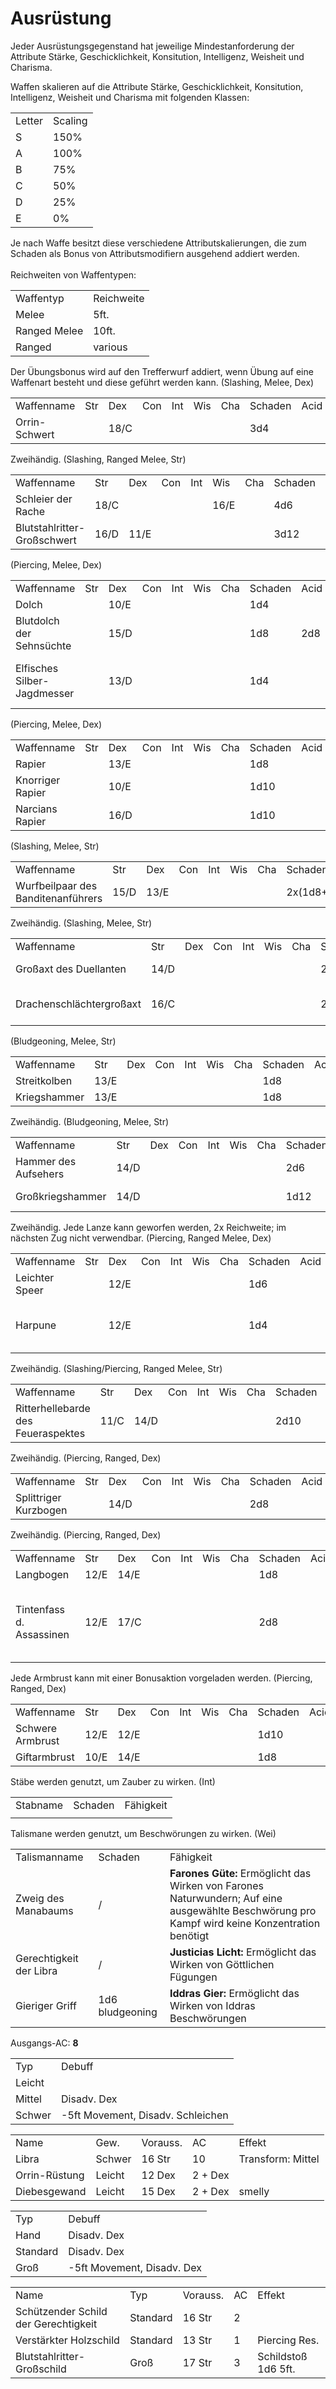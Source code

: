 # Ausrüstung

Jeder Ausrüstungsgegenstand hat jeweilige Mindestanforderung der Attribute Stärke, Geschicklichkeit, Konsitution,
Intelligenz, Weisheit und Charisma.

<tabs>
    <tab title="Waffen">
        Waffen skalieren auf die Attribute Stärke, Geschicklichkeit, Konsitution, Intelligenz, Weisheit und Charisma mit
        folgenden Klassen:
        <table>
        <tr><td>Letter</td><td>Scaling</td></tr>
        <tr><td>S</td><td>150%</td></tr>
        <tr><td>A</td><td>100%</td></tr>
        <tr><td>B</td><td>75%</td></tr>
        <tr><td>C</td><td>50%</td></tr>
        <tr><td>D</td><td>25%</td></tr>
        <tr><td>E</td><td>0%</td></tr>
        </table>
        Je nach Waffe besitzt diese verschiedene Attributskalierungen, die zum Schaden als Bonus von Attributsmodifiern
        ausgehend addiert werden.<br></br>
        Reichweiten von Waffentypen:
        <table>
        <tr><td>Waffentyp</td><td>Reichweite</td></tr>
        <tr><td>Melee</td><td>5ft.</td></tr>
        <tr><td>Ranged Melee</td><td>10ft.</td></tr>
        <tr><td>Ranged</td><td>various</td></tr>
        </table>
        Der Übungsbonus wird auf den Trefferwurf addiert, wenn Übung auf eine Waffenart besteht und diese geführt
        werden kann.
        <tabs>
            <tab title="Kurzschwerter">
                (Slashing, Melee, Dex)
                <table>
                <tr><td>Waffenname</td><td>Str</td><td>Dex</td><td>Con</td><td>Int</td><td>Wis</td><td>Cha</td><td>Schaden</td><td>Acid</td><td>Cold</td><td>Dark</td><td>Fire</td><td>Forc</td><td>Lght</td><td>Necr</td><td>Pois</td><td>Psyc</td><td>Radi</td><td>Thnd</td><td>Fähigkeit</td></tr>
                <tr><td>Orrin-Schwert</td><td> </td><td>18/C</td><td> </td><td> </td><td> </td><td> </td><td>3d4</td><td> </td><td> </td><td> </td><td> </td><td> </td><td> </td><td> </td><td> </td><td> </td><td> </td><td> </td><td> </td></tr>
                </table>
            </tab>
            <tab title="Großschwerter">
                Zweihändig.
                (Slashing, Ranged Melee, Str)
                <table>
                <tr><td>Waffenname</td><td>Str</td><td>Dex</td><td>Con</td><td>Int</td><td>Wis</td><td>Cha</td><td>Schaden</td><td>Acid</td><td>Cold</td><td>Dark</td><td>Fire</td><td>Force</td><td>Lighting</td><td>Necrotic</td><td>Poison</td><td>Psychic</td><td>Radiant</td><td>Thunder</td><td>Fähigkeit</td></tr>
                <tr><td>Schleier der Rache</td><td>18/C</td><td> </td><td> </td><td> </td><td>16/E</td><td> </td><td>4d6</td><td> </td><td> </td><td>2d6</td><td> </td><td> </td><td> </td><td> </td><td> </td><td> </td><td> </td><td> </td><td>Racheschleier</td></tr>
                <tr><td>Blutstahlritter-Großschwert</td><td>16/D</td><td>11/E</td><td> </td><td> </td><td> </td><td> </td><td>3d12</td><td> </td><td> </td><td> </td><td> </td><td> </td><td> </td><td> </td><td> </td><td> </td><td> </td><td>2d4</td><td> </td></tr>
                </table>
            </tab>
            <tab title="Dolche">
                (Piercing, Melee, Dex)
                <table>
                <tr><td>Waffenname</td><td>Str</td><td>Dex</td><td>Con</td><td>Int</td><td>Wis</td><td>Cha</td><td>Schaden</td><td>Acid</td><td>Cold</td><td>Dark</td><td>Fire</td><td>Force</td><td>Lighting</td><td>Necrotic</td><td>Poison</td><td>Psychic</td><td>Radiant</td><td>Thunder</td><td>Fähigkeit</td></tr>
                <tr><td>Dolch</td><td> </td><td>10/E</td><td> </td><td> </td><td> </td><td> </td><td>1d4</td><td> </td><td> </td><td> </td><td> </td><td> </td><td> </td><td> </td><td> </td><td> </td><td> </td><td> </td><td> </td></tr>
                <tr><td>Blutdolch der Sehnsüchte</td><td> </td><td>15/D</td><td> </td><td> </td><td> </td><td> </td><td>1d8</td><td>2d8</td><td> </td><td> </td><td> </td><td> </td><td> </td><td> </td><td> </td><td> </td><td> </td><td> </td><td>Multiattack</td></tr>
                <!--<tr><td>Schattenglas</td><td> </td><td>20/C</td><td> </td><td> </td><td> </td><td> </td><td>2d4</td><td> </td><td> </td><td>1d4</td><td> </td><td> </td><td> </td><td>1d4</td><td> </td><td> </td><td> </td><td> </td><td>x2, hinterlässt in Kleidung und Haut keine Schnitte; innere Verletzungen</td></tr>-->
                <tr><td>Elfisches Silber-Jagdmesser</td><td> </td><td>13/D</td><td> </td><td> </td><td> </td><td> </td><td>1d4</td><td> </td><td> </td><td> </td><td> </td><td> </td><td> </td><td> </td><td> </td><td>1d8</td><td> </td><td> </td><td>Lautloses Bewegen nach Angriff</td></tr>
                </table>
            </tab>
            <tab title="Stichschwerter">
                (Piercing, Melee, Dex)
                <table>
                <tr><td>Waffenname</td><td>Str</td><td>Dex</td><td>Con</td><td>Int</td><td>Wis</td><td>Cha</td><td>Schaden</td><td>Acid</td><td>Cold</td><td>Dark</td><td>Fire</td><td>Force</td><td>Lighting</td><td>Necrotic</td><td>Poison</td><td>Psychic</td><td>Radiant</td><td>Thunder</td><td>Fähigkeit</td></tr>
                <tr><td>Rapier</td><td> </td><td>13/E</td><td> </td><td> </td><td> </td><td> </td><td>1d8</td><td> </td><td> </td><td> </td><td> </td><td> </td><td> </td><td> </td><td> </td><td> </td><td> </td><td> </td><td> </td></tr>
                <tr><td>Knorriger Rapier</td><td> </td><td>10/E</td><td> </td><td> </td><td> </td><td> </td><td>1d10</td><td> </td><td> </td><td> </td><td> </td><td> </td><td> </td><td> </td><td> </td><td> </td><td> </td><td> </td><td> </td></tr>
                <tr><td>Narcians Rapier</td><td> </td><td>16/D</td><td> </td><td> </td><td> </td><td> </td><td>1d10</td><td> </td><td> </td><td> </td><td> </td><td> </td><td> </td><td> </td><td> </td><td> </td><td>1d4</td><td> </td><td> </td></tr>
                </table>
            </tab>
            <tab title="Äxte">
                (Slashing, Melee, Str)
                <table>
                <tr><td>Waffenname</td><td>Str</td><td>Dex</td><td>Con</td><td>Int</td><td>Wis</td><td>Cha</td><td>Schaden</td><td>Acid</td><td>Cold</td><td>Dark</td><td>Fire</td><td>Force</td><td>Lighting</td><td>Necrotic</td><td>Poison</td><td>Psychic</td><td>Radiant</td><td>Thunder</td><td>Fähigkeit</td></tr>
                <tr><td>Wurfbeilpaar des Banditenanführers</td><td>15/D</td><td>13/E</td><td> </td><td> </td><td> </td><td> </td><td>2x(1d8+4)</td><td> </td><td> </td><td> </td><td> </td><td> </td><td> </td><td> </td><td> </td><td> </td><td> </td><td> </td><td>Wurf (20/60)</td></tr>
                </table>
            </tab>
            <tab title="Großäxte">
                Zweihändig. (Slashing, Melee, Str)
                <table>
                <tr><td>Waffenname</td><td>Str</td><td>Dex</td><td>Con</td><td>Int</td><td>Wis</td><td>Cha</td><td>Schaden</td><td>Acid</td><td>Cold</td><td>Dark</td><td>Fire</td><td>Force</td><td>Lighting</td><td>Necrotic</td><td>Poison</td><td>Psychic</td><td>Radiant</td><td>Thunder</td><td>Fähigkeit</td></tr>
                <tr><td>Großaxt des Duellanten</td><td>14/D</td><td> </td><td> </td><td> </td><td> </td><td> </td><td>2d12</td><td> </td><td> </td><td> </td><td> </td><td> </td><td> </td><td> </td><td> </td><td> </td><td> </td><td> </td><td>5ft Knockback</td></tr>
                <tr><td>Drachenschlächtergroßaxt</td><td>16/C</td><td> </td><td> </td><td> </td><td> </td><td> </td><td>2d12</td><td> </td><td> </td><td> </td><td> </td><td> </td><td>4d4</td><td> </td><td> </td><td> </td><td> </td><td> </td><td>+2d4 lightning Cd: 5R.</td></tr>
                </table>
            </tab>
            <tab title="Hämmer">
                (Bludgeoning, Melee, Str)
                <table>
                <tr><td>Waffenname</td><td>Str</td><td>Dex</td><td>Con</td><td>Int</td><td>Wis</td><td>Cha</td><td>Schaden</td><td>Acid</td><td>Cold</td><td>Dark</td><td>Fire</td><td>Force</td><td>Lighting</td><td>Necrotic</td><td>Poison</td><td>Psychic</td><td>Radiant</td><td>Thunder</td><td>Fähigkeit</td></tr>
                <tr><td>Streitkolben</td><td>13/E</td><td> </td><td> </td><td> </td><td> </td><td> </td><td>1d8</td><td> </td><td> </td><td> </td><td> </td><td> </td><td> </td><td> </td><td> </td><td> </td><td> </td><td> </td><td> </td></tr>
                <tr><td>Kriegshammer</td><td>13/E</td><td> </td><td> </td><td> </td><td> </td><td> </td><td>1d8</td><td> </td><td> </td><td> </td><td> </td><td> </td><td> </td><td> </td><td> </td><td> </td><td> </td><td> </td><td> </td></tr>
                </table>
            </tab>
            <tab title="Großhämmer">
                Zweihändig. (Bludgeoning, Melee, Str)
                <table>
                <tr><td>Waffenname</td><td>Str</td><td>Dex</td><td>Con</td><td>Int</td><td>Wis</td><td>Cha</td><td>Schaden</td><td>Acid</td><td>Cold</td><td>Dark</td><td>Fire</td><td>Force</td><td>Lighting</td><td>Necrotic</td><td>Poison</td><td>Psychic</td><td>Radiant</td><td>Thunder</td><td>Fähigkeit</td></tr>
                <tr><td>Hammer des Aufsehers</td><td>14/D</td><td> </td><td> </td><td> </td><td> </td><td> </td><td>2d6</td><td> </td><td> </td><td> </td><td> </td><td> </td><td> </td><td> </td><td> </td><td> </td><td> </td><td> </td><td> </td></tr>
                <tr><td>Großkriegshammer</td><td>14/D</td><td> </td><td> </td><td> </td><td> </td><td> </td><td>1d12</td><td> </td><td> </td><td> </td><td> </td><td> </td><td> </td><td> </td><td> </td><td> </td><td> </td><td> </td><td>Para: 75%</td></tr>
                </table>
            </tab>
            <tab title="Lanzen">
                Zweihändig. Jede Lanze kann geworfen werden, 2x Reichweite; im nächsten Zug nicht verwendbar. (Piercing, Ranged Melee, Dex)
                <table>
                <tr><td>Waffenname</td><td>Str</td><td>Dex</td><td>Con</td><td>Int</td><td>Wis</td><td>Cha</td><td>Schaden</td><td>Acid</td><td>Cold</td><td>Dark</td><td>Fire</td><td>Force</td><td>Lighting</td><td>Necrotic</td><td>Poison</td><td>Psychic</td><td>Radiant</td><td>Thunder</td><td>Fähigkeit</td></tr>
                <tr><td>Leichter Speer</td><td> </td><td>12/E</td><td> </td><td> </td><td> </td><td> </td><td>1d6</td><td> </td><td> </td><td> </td><td> </td><td> </td><td> </td><td> </td><td> </td><td> </td><td> </td><td> </td><td>20/60</td></tr>
                <tr><td>Harpune</td><td> </td><td>12/E</td><td> </td><td> </td><td> </td><td> </td><td>1d4</td><td> </td><td> </td><td> </td><td> </td><td> </td><td> </td><td> </td><td> </td><td> </td><td> </td><td> </td><td>20/60, Widerhaken (x2 Dmg Roll)</td></tr>
                </table>
            </tab>
            <tab title="Hellebarden">
                Zweihändig. (Slashing/Piercing, Ranged Melee, Str)
                <table>
                <tr><td>Waffenname</td><td>Str</td><td>Dex</td><td>Con</td><td>Int</td><td>Wis</td><td>Cha</td><td>Schaden</td><td>Acid</td><td>Cold</td><td>Dark</td><td>Fire</td><td>Force</td><td>Lighting</td><td>Necrotic</td><td>Poison</td><td>Psychic</td><td>Radiant</td><td>Thunder</td><td>Fähigkeit</td></tr>
                <!--<tr><td>Herbstlaubhellebarde</td><td>18/C</td><td>18/D</td><td> </td><td>16/E</td><td> </td><td> </td><td>2d10</td><td> </td><td> </td><td>1d8</td><td> </td><td> </td><td> </td><td> </td><td> </td><td> </td><td> </td><td> </td><td>Herbstwinde</td></tr>-->
                <tr><td>Ritterhellebarde des Feueraspektes</td><td>11/C</td><td>14/D</td><td> </td><td> </td><td> </td><td> </td><td>2d10</td><td> </td><td> </td><td> </td><td>1d4</td><td> </td><td> </td><td> </td><td> </td><td> </td><td> </td><td> </td><td> </td></tr>
                </table>
            </tab>
            <tab title="Kurzbögen">
                Zweihändig. (Piercing, Ranged, Dex)
                <table>
                <tr><td>Waffenname</td><td>Str</td><td>Dex</td><td>Con</td><td>Int</td><td>Wis</td><td>Cha</td><td>Schaden</td><td>Acid</td><td>Cold</td><td>Dark</td><td>Fire</td><td>Force</td><td>Lighting</td><td>Necrotic</td><td>Poison</td><td>Psychic</td><td>Radiant</td><td>Thunder</td><td>Fähigkeit</td></tr>
                <tr><td>Splittriger Kurzbogen</td><td> </td><td>14/D</td><td> </td><td> </td><td> </td><td> </td><td>2d8</td><td> </td><td> </td><td> </td><td> </td><td> </td><td> </td><td> </td><td> </td><td> </td><td> </td><td> </td><td>60/90</td></tr>
                </table>
            </tab>
            <tab title="Langbögen">
                Zweihändig. (Piercing, Ranged, Dex)
                <table>
                <tr><td>Waffenname</td><td>Str</td><td>Dex</td><td>Con</td><td>Int</td><td>Wis</td><td>Cha</td><td>Schaden</td><td>Acid</td><td>Cold</td><td>Dark</td><td>Fire</td><td>Force</td><td>Lighting</td><td>Necrotic</td><td>Poison</td><td>Psychic</td><td>Radiant</td><td>Thunder</td><td>Fähigkeit</td></tr>
                <tr><td>Langbogen</td><td>12/E</td><td>14/E</td><td> </td><td> </td><td> </td><td> </td><td>1d8</td><td> </td><td> </td><td> </td><td> </td><td> </td><td> </td><td> </td><td> </td><td> </td><td> </td><td> </td><td>120/380</td></tr>
                <tr><td>Tintenfass d. Assassinen</td><td>12/E</td><td>17/C</td><td> </td><td> </td><td> </td><td> </td><td>2d8</td><td> </td><td> </td><td> </td><td> </td><td> </td><td> </td><td> </td><td> </td><td> </td><td> </td><td> </td><td>100/250, 10 Pfeile in beliebiges Gift eintauchen</td></tr>
                </table>
            </tab>
            <tab title="Armbrüste">
                Jede Armbrust kann mit einer Bonusaktion vorgeladen werden. (Piercing, Ranged, Dex)
                <table>
                <tr><td>Waffenname</td><td>Str</td><td>Dex</td><td>Con</td><td>Int</td><td>Wis</td><td>Cha</td><td>Schaden</td><td>Acid</td><td>Cold</td><td>Dark</td><td>Fire</td><td>Force</td><td>Lighting</td><td>Necrotic</td><td>Poison</td><td>Psychic</td><td>Radiant</td><td>Thunder</td><td>Fähigkeit</td></tr>
                <tr><td>Schwere Armbrust</td><td>12/E</td><td>12/E</td><td> </td><td> </td><td> </td><td> </td><td>1d10</td><td> </td><td> </td><td> </td><td> </td><td> </td><td> </td><td> </td><td> </td><td> </td><td> </td><td> </td><td>80/300</td></tr>
                <tr><td>Giftarmbrust</td><td>10/E</td><td>14/E</td><td> </td><td> </td><td> </td><td> </td><td>1d8</td><td> </td><td> </td><td> </td><td> </td><td> </td><td> </td><td> </td><td>3d6</td><td> </td><td> </td><td> </td><td>80/300</td></tr>
                </table>
            </tab>
        </tabs>
    </tab>
    <tab title="Magiewirken">
        <tabs>
            <tab title="Stäbe">
                Stäbe werden genutzt, um Zauber zu wirken. (Int)
                <table>
                <tr><td>Stabname</td><td>Schaden</td><td>Fähigkeit</td></tr>
                <tr><td> </td><td> </td><td> </td></tr>
                </table>
            </tab>
            <tab title="Talismane">
                Talismane werden genutzt, um Beschwörungen zu wirken. (Wei)
                <table>
                <tr><td>Talismanname</td><td>Schaden</td><td>Fähigkeit</td></tr>
                <tr><td>Zweig des Manabaums</td><td>/</td><td><b>Farones Güte:</b> Ermöglicht das Wirken von Farones Naturwundern; Auf eine ausgewählte Beschwörung pro Kampf wird keine Konzentration benötigt</td></tr>
                <tr><td>Gerechtigkeit der Libra</td><td>/</td><td><b>Justicias Licht:</b> Ermöglicht das Wirken von Göttlichen Fügungen</td></tr>
                <tr><td>Gieriger Griff</td><td>1d6 bludgeoning</td><td><b>Iddras Gier:</b> Ermöglicht das Wirken von Iddras Beschwörungen</td></tr>
                </table>
            </tab>
        </tabs>
    </tab>
    <tab title="Verteidigung">
        Ausgangs-AC: <b>8</b>
        <tabs>
            <tab title="Rüstungen">
                <table>
                <tr><td>Typ</td><td>Debuff</td></tr>
                <tr><td>Leicht</td><td> </td></tr>
                <tr><td>Mittel</td><td>Disadv. Dex</td></tr>
                <tr><td>Schwer</td><td>-5ft Movement, Disadv. Schleichen</td></tr>
                </table>
                <table>
                <tr><td>Name</td><td>Gew.</td><td>Vorauss.</td><td>AC</td><td>Effekt</td></tr>
                <tr><td>Libra</td><td>Schwer</td><td>16 Str</td><td>10</td><td>Transform: Mittel</td></tr>
                <tr><td>Orrin-Rüstung</td><td>Leicht</td><td>12 Dex</td><td>2 + Dex</td><td> </td></tr>
                <tr><td>Diebesgewand</td><td>Leicht</td><td>15 Dex</td><td>2 + Dex</td><td>smelly</td></tr>
                </table>
            </tab>
            <tab title="Schilde">
                <table>
                <tr><td>Typ</td><td>Debuff</td></tr>
                <tr><td>Hand</td><td>Disadv. Dex</td></tr>
                <tr><td>Standard</td><td>Disadv. Dex</td></tr>
                <tr><td>Groß</td><td>-5ft Movement, Disadv. Dex</td></tr>
                </table>
                <table>
                <tr><td>Name</td><td>Typ</td><td>Vorauss.</td><td>AC</td><td>Effekt</td></tr>
                <tr><td>Schützender Schild der Gerechtigkeit</td><td>Standard</td><td>16 Str</td><td>2</td><td> </td></tr>
                <tr><td>Verstärkter Holzschild</td><td>Standard</td><td>13 Str</td><td>1</td><td>Piercing Res.</td></tr>
                <tr><td>Blutstahlritter-Großschild</td><td>Groß</td><td>17 Str</td><td>3</td><td>Schildstoß 1d6 5ft.</td></tr>
                </table>
            </tab>
        </tabs>
    </tab>
</tabs>
